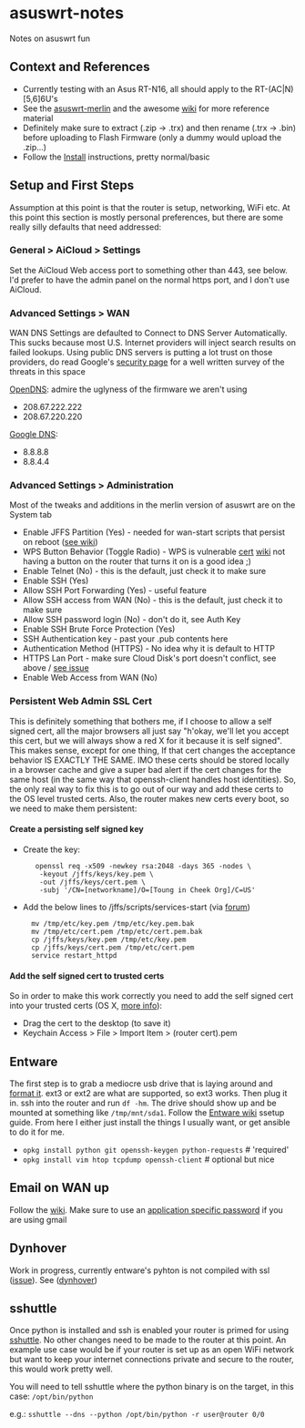 asuswrt-notes
=============

Notes on asuswrt fun

Context and References
--------------------

* Currently testing with an Asus RT-N16, all should apply to the RT-(AC|N)[5,6]6U's
* See the [asuswrt-merlin](https://github.com/RMerl/asuswrt-merlin) and the awesome [wiki](https://github.com/RMerl/asuswrt-merlin/wiki) for more reference material
* Definitely make sure to extract (.zip -> .trx) and then rename (.trx -> .bin) before uploading to Flash Firmware (only a dummy would upload the .zip...)
* Follow the [Install](https://github.com/RMerl/asuswrt-merlin/wiki/Installation) instructions, pretty normal/basic

Setup and First Steps
---------------------
Assumption at this point is that the router is setup, networking, WiFi etc. At this point this section is mostly personal preferences, but there are some really silly defaults that need addressed:

### General > AiCloud > Settings
Set the AiCloud Web access port to something other than 443, see below.  I'd prefer to have the admin panel on the normal https port, and I don't use AiCloud.  

### Advanced Settings > WAN 
WAN DNS Settings are defaulted to Connect to DNS Server Automatically.  This sucks because most U.S. Internet providers will inject search results on failed lookups.  Using public DNS servers is putting a lot trust on those providers, do read Google's [security page](https://developers.google.com/speed/public-dns/docs/security) for a well written survey of the threats in this space

[OpenDNS](https://store.opendns.com/setup/device/asus_device): admire the uglyness of the firmware we aren't using
* 208.67.222.222
* 208.67.220.220

[Google DNS](https://developers.google.com/speed/public-dns/): 
* 8.8.8.8
* 8.8.4.4

### Advanced Settings > Administration
Most of the tweaks and additions in the merlin version of asuswrt are on the System tab
* Enable JFFS Partition (Yes) - needed for wan-start scripts that persist on reboot ([see wiki](https://github.com/RMerl/asuswrt-merlin/wiki/JFFS))
* WPS Button Behavior (Toggle Radio) - WPS is vulnerable [cert](http://www.us-cert.gov/ncas/alerts/TA12-006A) [wiki](http://en.wikipedia.org/wiki/Wi-Fi_Protected_Setup#Security) not having a button on the router that turns it on is a good idea ;)
* Enable Telnet (No) - this is the default, just check it to make sure
* Enable SSH (Yes)
* Allow SSH Port Forwarding (Yes) - useful feature
* Allow SSH access from WAN (No) - this is the default, just check it to make sure
* Allow SSH password login (No) - don't do it, see Auth Key
* Enable SSH Brute Force Protection (Yes)
* SSH Authentication key - past your .pub contents here
* Authentication Method (HTTPS) - No idea why it is default to HTTP 
* HTTPS Lan Port - make sure Cloud Disk's port doesn't conflict, see above / [see issue](https://github.com/RMerl/asuswrt-merlin/issues/454)
* Enable Web Access from WAN (No)

### Persistent Web Admin SSL Cert
This is definitely something that bothers me, if I choose to allow a self signed cert, all the major browsers all just say "h'okay, we'll let you accept this cert, but we will always show a red X for it because it is self signed".  This makes sense, except for one thing, If that cert changes the acceptance behavior IS EXACTLY THE SAME.  IMO these certs should be stored locally in a browser cache and give a super bad alert if the cert changes for the same host (in the same way that openssh-client handles host identities).  So, the only real way to fix this is to go out of our way and add these certs to the OS level trusted certs.  Also, the router makes new certs every boot, so we need to make them persistent:

#### Create a persisting self signed key
* Create the key: 
        
         openssl req -x509 -newkey rsa:2048 -days 365 -nodes \
          -keyout /jffs/keys/key.pem \
          -out /jffs/keys/cert.pem \
          -subj '/CN=[networkname]/O=[Toung in Cheek Org]/C=US'

* Add the below lines to /jffs/scripts/services-start (via [forum](http://forums.smallnetbuilder.com/showthread.php?t=10176))

        mv /tmp/etc/key.pem /tmp/etc/key.pem.bak
        mv /tmp/etc/cert.pem /tmp/etc/cert.pem.bak
        cp /jffs/keys/key.pem /tmp/etc/key.pem
        cp /jffs/keys/cert.pem /tmp/etc/cert.pem
        service restart_httpd

#### Add the self signed cert to trusted certs
So in order to make this work correctly you need to add the self signed cert into your trusted certs (OS X, [more info](http://www.robpeck.com/2010/10/google-chrome-mac-os-x-and-self-signed-ssl-certificates/#.Un_4R2RDuiU)): 
* Drag the cert to the desktop (to save it)
* Keychain Access > File > Import Item > (router cert).pem

Entware
-------
The first step is to grab a mediocre usb drive that is laying around and [format it](http://www.itechlounge.net/2012/01/linux-partition-and-format-external-hard-drive-as-ext3-filesystem/). ext3 or ext2 are what are supported, so ext3 works.  Then plug it in.  ssh into the router and run `df -hm`.  The drive should show up and be mounted at something like `/tmp/mnt/sda1`. Follow the [Entware wiki](https://github.com/RMerl/asuswrt-merlin/wiki/Entware) ssetup guide.  From here I either just install the things I usually want, or get ansible to do it for me.

* `opkg install python git openssh-keygen python-requests` # 'required'
* `opkg install vim htop tcpdump openssh-client` # optional but nice

Email on WAN up
---------------
Follow the [wiki](https://github.com/RMerl/asuswrt-merlin/wiki/Sending-Email).  Make sure to use an [application specific password](https://support.google.com/accounts/answer/185833?hl=en) if you are using gmail

Dynhover
--------
Work in progress, currently entware's pyhton is not compiled with ssl ([issue](https://code.google.com/p/wl500g-repo/issues/detail?id=268)).  See ([dynhover](https://github.com/bryfry/dynhover))

sshuttle
--------
Once python is installed and ssh is enabled your router is primed for using [sshuttle](https://github.com/apenwarr/sshuttle).  No other changes need to be made to the router at this point. An example use case would be if your router is set up as an open WiFi network but want to keep your internet connections private and secure to the router, this would work pretty well.

You will need to tell sshuttle where the python binary is on the target, in this case: `/opt/bin/python`

e.g.: `sshuttle --dns --python /opt/bin/python -r user@router 0/0`
